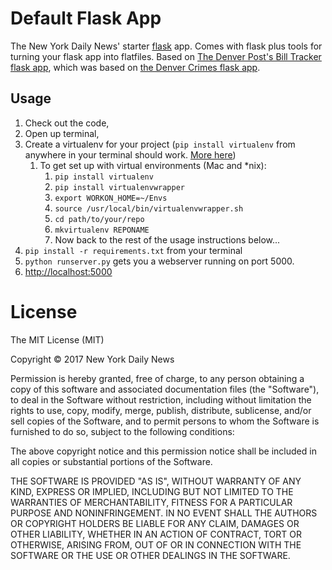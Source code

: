 # Default Flask App
The New York Daily News' starter [flask](http://flask.pocoo.org/) app. Comes with flask plus tools for turning your flask app into flatfiles. Based on [The Denver Post's Bill Tracker flask app](https://github.com/denverpost/bill-tracker), which was based on [the Denver Crimes flask app](http://crime.denverpost.com/about/). 

## Usage

1. Check out the code,
2. Open up terminal, 
3. Create a virtualenv for your project (`pip install virtualenv` from anywhere in your terminal should work. [More here](http://python-guide-pt-br.readthedocs.io/en/latest/dev/virtualenvs/))
    1. To get set up with virtual environments (Mac and *nix):
        1. `pip install virtualenv`
        2. `pip install virtualenvwrapper`
        3. `export WORKON_HOME=~/Envs`
        4. `source /usr/local/bin/virtualenvwrapper.sh`
        5. `cd path/to/your/repo`
        6. `mkvirtualenv REPONAME`
        7. Now back to the rest of the usage instructions below...
4. `pip install -r requirements.txt` from your terminal
5. `python runserver.py` gets you a webserver running on port 5000.
6. [http://localhost:5000](http://localhost:5000)

# License

The MIT License (MIT)

Copyright © 2017 New York Daily News

Permission is hereby granted, free of charge, to any person obtaining a copy
of this software and associated documentation files (the "Software"), to deal
in the Software without restriction, including without limitation the rights
to use, copy, modify, merge, publish, distribute, sublicense, and/or sell
copies of the Software, and to permit persons to whom the Software is
furnished to do so, subject to the following conditions:

The above copyright notice and this permission notice shall be included in all
copies or substantial portions of the Software.

THE SOFTWARE IS PROVIDED "AS IS", WITHOUT WARRANTY OF ANY KIND, EXPRESS OR
IMPLIED, INCLUDING BUT NOT LIMITED TO THE WARRANTIES OF MERCHANTABILITY,
FITNESS FOR A PARTICULAR PURPOSE AND NONINFRINGEMENT. IN NO EVENT SHALL THE
AUTHORS OR COPYRIGHT HOLDERS BE LIABLE FOR ANY CLAIM, DAMAGES OR OTHER
LIABILITY, WHETHER IN AN ACTION OF CONTRACT, TORT OR OTHERWISE, ARISING FROM,
OUT OF OR IN CONNECTION WITH THE SOFTWARE OR THE USE OR OTHER DEALINGS IN THE
SOFTWARE.
